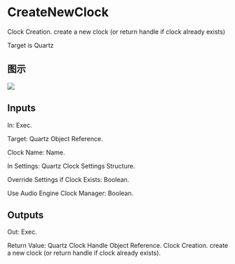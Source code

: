 # CreateNewClock

Clock Creation. create a new clock (or return handle if clock already exists)

Target is Quartz

## 图示

![]($-20221218-20321917.png)

## Inputs

In: Exec.

Target: Quartz Object Reference.

Clock Name: Name.

In Settings: Quartz Clock Settings Structure.

Override Settings if Clock Exists: Boolean.

Use Audio Engine Clock Manager: Boolean.  

## Outputs

Out: Exec.

Return Value: Quartz Clock Handle Object Reference. Clock Creation. create a new clock (or return handle if clock already exists).

